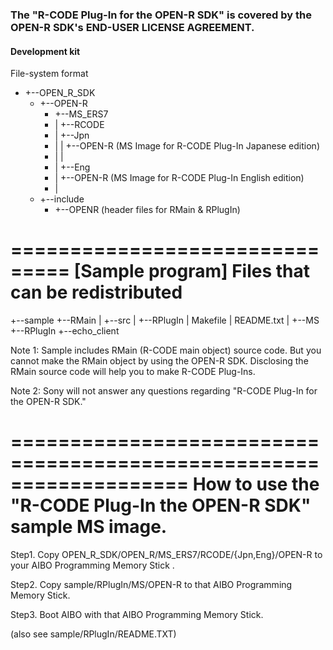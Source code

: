### The "R-CODE Plug-In for the OPEN-R SDK" is covered by the OPEN-R SDK's END-USER LICENSE AGREEMENT.

#### Development kit

File-system format

* +--OPEN_R_SDK
   -  +--OPEN-R
         - +--MS_ERS7
         -   |  +--RCODE
         -   |     +--Jpn
         -   |     |  +--OPEN-R  (MS Image for R-CODE Plug-In Japanese edition)
         -   |     |
         -   |     +--Eng
         -   |        +--OPEN-R  (MS Image for R-CODE Plug-In English edition)
         -   |
   -  +--include
         - +--OPENR         (header files for RMain & RPlugIn)

===============================
[Sample program]
Files that can be redistributed 
===============================
   +--sample
      +--RMain
      |  +--src
      |
      +--RPlugIn
         |  Makefile
         |  README.txt
         |
         +--MS
         +--RPlugIn
         +--echo_client 
           
Note 1:
 Sample includes RMain (R-CODE main object) source code.
 But you cannot make the RMain object by using the OPEN-R SDK.
 Disclosing the RMain source code will help you to make
 R-CODE Plug-Ins.

Note 2:
 Sony will not answer any questions regarding
 "R-CODE Plug-In for the OPEN-R SDK."


===================================================================
  How to use the "R-CODE Plug-In the OPEN-R SDK" sample MS image. 
===================================================================

  Step1. Copy OPEN_R_SDK/OPEN_R/MS_ERS7/RCODE/{Jpn,Eng}/OPEN-R
         to your AIBO Programming Memory Stick .

  Step2. Copy sample/RPlugIn/MS/OPEN-R
         to that AIBO Programming Memory Stick.

  Step3. Boot AIBO with that AIBO Programming Memory Stick.

  (also see sample/RPlugIn/README.TXT)
